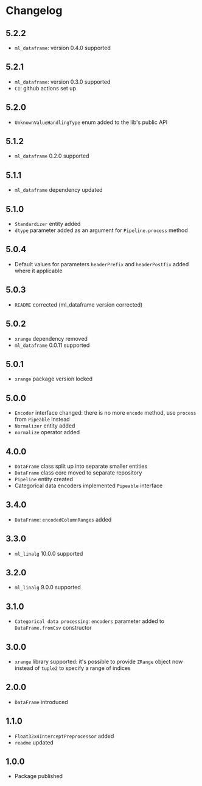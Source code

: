 # Changelog

## 5.2.2
- `ml_dataframe`: version 0.4.0 supported

## 5.2.1
- `ml_dataframe`: version 0.3.0 supported
- `CI`: github actions set up

## 5.2.0
- `UnknownValueHandlingType` enum added to the lib's public API

## 5.1.2
- `ml_dataframe` 0.2.0 supported

## 5.1.1
- `ml_dataframe` dependency updated

## 5.1.0
- `Standardizer` entity added
- `dtype` parameter added as an argument for `Pipeline.process` method

## 5.0.4
- Default values for parameters `headerPrefix` and `headerPostfix` added where it applicable

## 5.0.3
- `README` corrected (ml_dataframe version corrected)

## 5.0.2
- `xrange` dependency removed
- `ml_dataframe` 0.0.11 supported

## 5.0.1
- `xrange` package version locked

## 5.0.0
- `Encoder` interface changed: there is no more `encode` method, use `process` from `Pipeable` instead
- `Normalizer` entity added
- `normalize` operator added

## 4.0.0
- `DataFrame` class split up into separate smaller entities
- `DataFrame` class core moved to separate repository
- `Pipeline` entity created
- Categorical data encoders implemented `Pipeable` interface

## 3.4.0
- `DataFrame`: `encodedColumnRanges` added

## 3.3.0
- `ml_linalg` 10.0.0 supported

## 3.2.0
- `ml_linalg` 9.0.0 supported

## 3.1.0
- `Categorical data processing`: `encoders` parameter added to `DataFrame.fromCsv` constructor

## 3.0.0
- `xrange` library supported: it's possible to provide `ZRange` object now instead of `tuple2` to specify a range of 
indices 

## 2.0.0
- `DataFrame` introduced

## 1.1.0
- `Float32x4InterceptPreprocessor` added
- `readme` updated

## 1.0.0
- Package published
